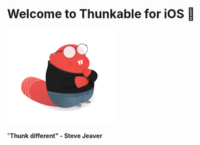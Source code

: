 # Welcome to Thunkable for iOS 

![](/assets/stevejeaver.png)

"**Thunk different" - Steve Jeaver**



